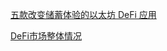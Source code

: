 [五款改变储蓄体验的以太坊 DeFi 应用](https://mp.weixin.qq.com/s/WgtpPn5b_6LoUqUkkCaRGg)

[DeFi市场整体情况](https://defi.review/)